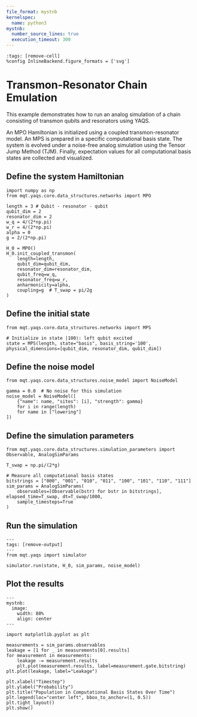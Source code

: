 ```yaml
---
file_format: mystnb
kernelspec:
  name: python3
mystnb:
  number_source_lines: true
  execution_timeout: 300
---
```


```{code-cell} ipython3
:tags: [remove-cell]
%config InlineBackend.figure_formats = ['svg']
```

# Transmon-Resonator Chain Emulation

This example demonstrates how to run an analog simulation of a chain consisting of transmon qubits and resonators using YAQS.

An MPO Hamiltonian is initialized using a coupled transmon-resonator model. An MPS is prepared in a specific computational basis state. The system is evolved under a noise-free analog simulation using the Tensor Jump Method (TJM). Finally, expectation values for all computational basis states are collected and visualized.

## Define the system Hamiltonian

```{code-cell} ipython3
import numpy as np
from mqt.yaqs.core.data_structures.networks import MPO

length = 3 # Qubit - resonator - qubit
qubit_dim = 2
resonator_dim = 2
w_q = 4/(2*np.pi)
w_r = 4/(2*np.pi)
alpha = 0
g = 2/(2*np.pi)

H_0 = MPO()
H_0.init_coupled_transmon(
    length=length,
    qubit_dim=qubit_dim,
    resonator_dim=resonator_dim,
    qubit_freq=w_q,
    resonator_freq=w_r,
    anharmonicity=alpha,
    coupling=g  # T_swap = pi/2g
)
```

## Define the initial state

```{code-cell} ipython3
from mqt.yaqs.core.data_structures.networks import MPS

# Initialize in state |100⟩: left qubit excited
state = MPS(length, state="basis", basis_string='100', physical_dimensions=[qubit_dim, resonator_dim, qubit_dim])
```

## Define the noise model

```{code-cell} ipython3
from mqt.yaqs.core.data_structures.noise_model import NoiseModel

gamma = 0.0  # No noise for this simulation
noise_model = NoiseModel([
    {"name": name, "sites": [i], "strength": gamma}
    for i in range(length)
    for name in ["lowering"]
])
```

## Define the simulation parameters

```{code-cell} ipython3
from mqt.yaqs.core.data_structures.simulation_parameters import Observable, AnalogSimParams

T_swap = np.pi/(2*g)

# Measure all computational basis states
bitstrings = ["000", "001", "010", "011", "100", "101", "110", "111"]
sim_params = AnalogSimParams(
    observables=[Observable(bstr) for bstr in bitstrings], elapsed_time=T_swap, dt=T_swap/1000,
    sample_timesteps=True
)
```

## Run the simulation

```{code-cell} ipython3
---
tags: [remove-output]
---
from mqt.yaqs import simulator

simulator.run(state, H_0, sim_params, noise_model)
```

## Plot the results

```{code-cell} ipython3
---
mystnb:
  image:
    width: 80%
    align: center
---

import matplotlib.pyplot as plt

measurements = sim_params.observables
leakage = [1 for _ in measurements[0].results]
for measurement in measurements:
    leakage -= measurement.results
    plt.plot(measurement.results, label=measurement.gate.bitstring)
plt.plot(leakage, label="Leakage")

plt.xlabel("Timestep")
plt.ylabel("Probability")
plt.title("Population in Computational Basis States Over Time")
plt.legend(loc="center left", bbox_to_anchor=(1, 0.5))
plt.tight_layout()
plt.show()
```
